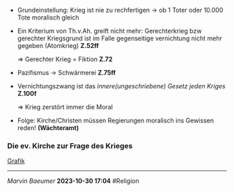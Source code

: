 - Grundeinstellung: Krieg ist nie zu rechfertigen $\rightarrow$ ob 1 Toter oder 10.000 Tote moralisch gleich 

- Ein Kriterium von Th.v.Ah. greift nicht mehr: Gerechterkrieg bzw gerechter Kriegsgrund ist im Falle gegenseitige vernichtung nicht mehr gegeben (Atomkrieg) **Z.52ff**

    $\Rightarrow$ Gerechter Krieg = Fiktion **Z.72**

- Pazifismus $\rightarrow$ Schwärmerei **Z.75ff**

- Vernichtungszwang ist das *innere(ungeschriebene) Gesetz jeden Kriges* **Z.100f**

    $\Rightarrow$ Krieg zerstört immer die Moral

-  Folge: Kirche/Christen müssen Regierungen moralisch ins Gewissen reden! **(Wächteramt)**

### Die ev. Kirche zur Frage des Krieges
[Grafik](6%20Zwei%20Reiche%20Lehre.excalidraw)

---
*Marvin Baeumer* **2023-10-30 17:04** #Religion